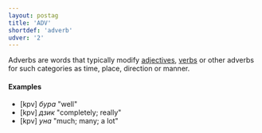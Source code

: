 ```yaml
---
layout: postag
title: 'ADV'
shortdef: 'adverb'
udver: '2'
---
```


Adverbs are words that typically modify [adjectives](ADJ), [verbs](VERB) or other adverbs for such categories as time, place,
direction or manner.

#### Examples

* [kpv] _бура_ "well"
* [kpv] _дзик_ "completely; really"
* [kpv] _уна_ "much; many; a lot"
<!-- Interlanguage links updated Pá kvě 14 11:08:18 CEST 2021 -->
